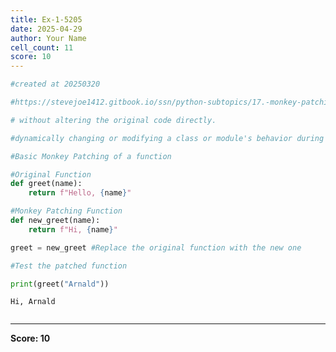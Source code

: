 ```yaml
---
title: Ex-1-5205
date: 2025-04-29
author: Your Name
cell_count: 11
score: 10
---
```


```python
#created at 20250320
```


```python
#https://stevejoe1412.gitbook.io/ssn/python-subtopics/17.-monkey-patching
```


```python
# without altering the original code directly. 
```


```python
#dynamically changing or modifying a class or module's behavior during runtime.
```


```python
#Basic Monkey Patching of a function 
```


```python
#Original Function 
def greet(name):
    return f"Hello, {name}"
```


```python
#Monkey Patching Function
def new_greet(name):
    return f"Hi, {name}"
```


```python
greet = new_greet #Replace the original function with the new one
```


```python
#Test the patched function
```


```python
print(greet("Arnald"))
```

    Hi, Arnald



```python

```


---
**Score: 10**